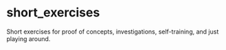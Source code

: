 # short_exercises
Short exercises for proof of concepts, investigations, self-training, and just playing around.
